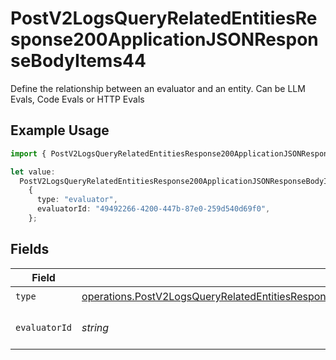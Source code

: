 # PostV2LogsQueryRelatedEntitiesResponse200ApplicationJSONResponseBodyItems44

Define the relationship between an evaluator and an entity. Can be LLM Evals, Code Evals or HTTP Evals

## Example Usage

```typescript
import { PostV2LogsQueryRelatedEntitiesResponse200ApplicationJSONResponseBodyItems44 } from "orq-poc-typescript-multi-env-version/models/operations";

let value:
  PostV2LogsQueryRelatedEntitiesResponse200ApplicationJSONResponseBodyItems44 =
    {
      type: "evaluator",
      evaluatorId: "49492266-4200-447b-87e0-259d540d69f0",
    };
```

## Fields

| Field                                                                                                                                                                                                                | Type                                                                                                                                                                                                                 | Required                                                                                                                                                                                                             | Description                                                                                                                                                                                                          |
| -------------------------------------------------------------------------------------------------------------------------------------------------------------------------------------------------------------------- | -------------------------------------------------------------------------------------------------------------------------------------------------------------------------------------------------------------------- | -------------------------------------------------------------------------------------------------------------------------------------------------------------------------------------------------------------------- | -------------------------------------------------------------------------------------------------------------------------------------------------------------------------------------------------------------------- |
| `type`                                                                                                                                                                                                               | [operations.PostV2LogsQueryRelatedEntitiesResponse200ApplicationJSONResponseBodyItems4Evals14Type](../../models/operations/postv2logsqueryrelatedentitiesresponse200applicationjsonresponsebodyitems4evals14type.md) | :heavy_check_mark:                                                                                                                                                                                                   | N/A                                                                                                                                                                                                                  |
| `evaluatorId`                                                                                                                                                                                                        | *string*                                                                                                                                                                                                             | :heavy_check_mark:                                                                                                                                                                                                   | The id of the resource                                                                                                                                                                                               |